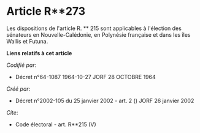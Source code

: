 # Article R**273

Les dispositions de l'article R. ** 215 sont applicables à l'élection des sénateurs en Nouvelle-Calédonie, en Polynésie
française et dans les îles Wallis et Futuna.

**Liens relatifs à cet article**

_Codifié par_:

  - Décret n°64-1087 1964-10-27 JORF 28 OCTOBRE 1964

_Créé par_:

  - Décret n°2002-105 du 25 janvier 2002 - art. 2 () JORF 26 janvier 2002

_Cite_:

  - Code électoral - art. R**215 (V)
